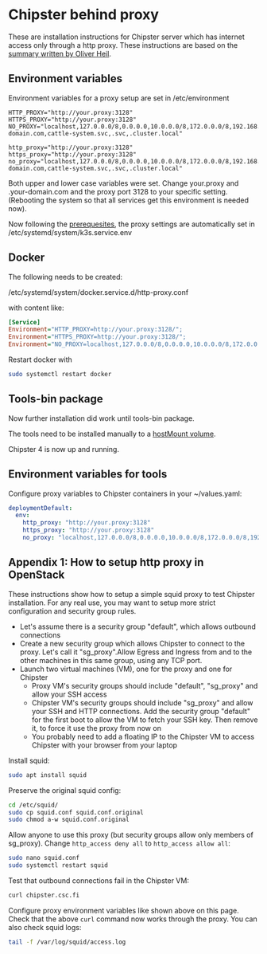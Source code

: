 # Chipster behind proxy

These are installation instructions for Chipster server which has internet access only through a http proxy. These instructions are based on the [summary written by Oliver Heil](https://sourceforge.net/p/chipster/mailman/message/37336786/).

## Environment variables

Environment variables for a proxy setup are set in /etc/environment 

```
HTTP_PROXY="http://your.proxy:3128"
HTTPS_PROXY="http://your.proxy:3128"
NO_PROXY="localhost,127.0.0.0/8,0.0.0.0,10.0.0.0/8,172.0.0.0/8,192.168.0.0/16,chipstervm1,.your-domain.com,cattle-system.svc,.svc,.cluster.local"

http_proxy="http://your.proxy:3128"
https_proxy="http://your.proxy:3128"
no_proxy="localhost,127.0.0.0/8,0.0.0.0,10.0.0.0/8,172.0.0.0/8,192.168.0.0/16,chipstervm1,.your-domain.com,cattle-system.svc,.svc,.cluster.local"
```

Both upper and lower case variables were set. Change your.proxy and .your-domain.com and the proxy port 3128 to
your specific setting. (Rebooting the system so that all services get this environment is needed now).

Now following the [prerequesites](prerequisites.md), the proxy settings are automatically set in /etc/systemd/system/k3s.service.env

## Docker

The following needs to be created:

/etc/systemd/system/docker.service.d/http-proxy.conf

with content like:

```ini
[Service]
Environment="HTTP_PROXY=http://your.proxy:3128/";
Environment="HTTPS_PROXY=http://your.proxy:3128/";
Environment="NO_PROXY=localhost,127.0.0.0/8,0.0.0.0,10.0.0.0/8,172.0.0.0/8,192.168.0.0/16,chipstervm1,.your-domain.com,cattle-system.svc,.svc,.cluster.local"
```

Restart docker with

```bash
sudo systemctl restart docker
```

## Tools-bin package

Now further installation did work until tools-bin package.

The tools need to be installed manually to a [hostMount volume](tools-bin-host-mount.md).

Chipster 4 is now up and running.

## Environment variables for tools

Configure proxy variables to Chipster containers in your ~/values.yaml:

```yaml
deploymentDefault:
  env:
    http_proxy: "http://your.proxy:3128"
    https_proxy: "http://your.proxy:3128"
    no_proxy: "localhost,127.0.0.0/8,0.0.0.0,10.0.0.0/8,172.0.0.0/8,192.168.0.0/16,chipstervm1,.your-domain.com,cattle-system.svc,.svc,.cluster.local"
```

## Appendix 1: How to setup http proxy in OpenStack

These instructions show how to setup a simple squid proxy to test Chipster installation. For any real use, you may want to setup more strict configuration and security group rules.

* Let's assume there is a security group "default", which allows outbound connections
* Create a new security group which allows Chipster to connect to the proxy. Let's call it "sg_proxy".Allow Egress and Ingress from and to the other machines in this same group, using any TCP port. 
* Launch two virtual machines (VM), one for the proxy and one for Chipster
   * Proxy VM's security groups should include "default", "sg_proxy" and allow your SSH access
   * Chipster VM's security groups should include "sg_proxy" and allow your SSH and HTTP connections. Add the security group "default" for the first boot to allow the VM to fetch your SSH key. Then remove it, to force it use the proxy from now on
   * You probably need to add a floating IP to the Chipster VM to access Chipster with your browser from your laptop

Install squid:

```bash
sudo apt install squid
```

Preserve the original squid config:

```bash
cd /etc/squid/
sudo cp squid.conf squid.conf.original
sudo chmod a-w squid.conf.original
```

Allow anyone to use this proxy (but security groups allow only members of sg_proxy). Change `http_access deny all` to `http_access allow all`:

```bash
sudo nano squid.conf
sudo systemctl restart squid
```

Test that outbound connections fail in the Chipster VM:

```bash
curl chipster.csc.fi
```

Configure proxy environment variables like shown above on this page. Check that the above `curl` command now works through the proxy. You can also check squid logs:

```bash
tail -f /var/log/squid/access.log 
```
